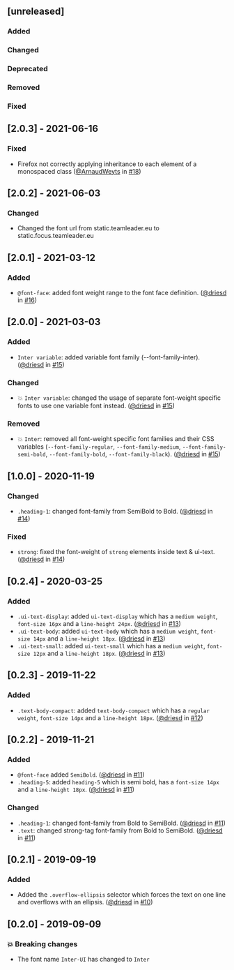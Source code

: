 ## [unreleased]

### Added

### Changed

### Deprecated

### Removed

### Fixed

## [2.0.3] - 2021-06-16

### Fixed

- Firefox not correctly applying inheritance to each element of a monospaced class ([@ArnaudWeyts](https://github.com/ArnaudWeyts) in [#18](https://github.com/teamleadercrm/ui-typography/pull/18))

## [2.0.2] - 2021-06-03

### Changed

- Changed the font url from static.teamleader.eu to static.focus.teamleader.eu

## [2.0.1] - 2021-03-12

### Added

- `@font-face`: added font weight range to the font face definition. ([@driesd](https://github.com/driesd) in [#16](https://github.com/teamleadercrm/ui-typography/pull/16))

## [2.0.0] - 2021-03-03

### Added

- `Inter variable`: added variable font family (--font-family-inter). ([@driesd](https://github.com/driesd) in [#15](https://github.com/teamleadercrm/ui-typography/pull/15))

### Changed

- :boom: `Inter variable`: changed the usage of separate font-weight specific fonts to use one variable font instead. ([@driesd](https://github.com/driesd) in [#15](https://github.com/teamleadercrm/ui-typography/pull/15))

### Removed

- :boom: `Inter`: removed all font-weight specific font families and their CSS variables (`--font-family-regular`, `--font-family-medium`, `--font-family-semi-bold`, `--font-family-bold`, `--font-family-black`). ([@driesd](https://github.com/driesd) in [#15](https://github.com/teamleadercrm/ui-typography/pull/15))

## [1.0.0] - 2020-11-19

### Changed

- `.heading-1`: changed font-family from SemiBold to Bold. ([@driesd](https://github.com/driesd) in [#14](https://github.com/teamleadercrm/ui-typography/pull/14))

### Fixed

- `strong`: fixed the font-weight of `strong` elements inside text & ui-text. ([@driesd](https://github.com/driesd) in [#14](https://github.com/teamleadercrm/ui-typography/pull/14))

## [0.2.4] - 2020-03-25

### Added

- `.ui-text-display`: added `ui-text-display` which has a `medium weight`, `font-size 16px` and a `line-height 24px`. ([@driesd](https://github.com/driesd) in [#13](https://github.com/teamleadercrm/ui-typography/pull/13))
- `.ui-text-body`: added `ui-text-body` which has a `medium weight`, `font-size 14px` and a `line-height 18px`. ([@driesd](https://github.com/driesd) in [#13](https://github.com/teamleadercrm/ui-typography/pull/13))
- `.ui-text-small`: added `ui-text-small` which has a `medium weight`, `font-size 12px` and a `line-height 18px`. ([@driesd](https://github.com/driesd) in [#13](https://github.com/teamleadercrm/ui-typography/pull/13))

## [0.2.3] - 2019-11-22

### Added

- `.text-body-compact`: added `text-body-compact` which has a `regular weight`, `font-size 14px` and a `line-height 18px`. ([@driesd](https://github.com/driesd) in [#12](https://github.com/teamleadercrm/ui-typography/pull/12))

## [0.2.2] - 2019-11-21

### Added

- `@font-face` added `SemiBold`. ([@driesd](https://github.com/driesd) in [#11](https://github.com/teamleadercrm/ui-typography/pull/11))
- `.heading-5`: added `heading-5` which is semi bold, has a `font-size 14px` and a `line-height 18px`. ([@driesd](https://github.com/driesd) in [#11](https://github.com/teamleadercrm/ui-typography/pull/11))

### Changed

- `.heading-1`: changed font-family from Bold to SemiBold. ([@driesd](https://github.com/driesd) in [#11](https://github.com/teamleadercrm/ui-typography/pull/11))
- `.text`: changed strong-tag font-family from Bold to SemiBold. ([@driesd](https://github.com/driesd) in [#11](https://github.com/teamleadercrm/ui-typography/pull/11))

## [0.2.1] - 2019-09-19

### Added

- Added the `.overflow-ellipsis` selector which forces the text on one line and overflows with an ellipsis. ([@driesd](https://github.com/driesd) in [#10](https://github.com/teamleadercrm/ui-typography/pull/10))

## [0.2.0] - 2019-09-09

### :boom: Breaking changes

- The font name `Inter-UI` has changed to `Inter`
